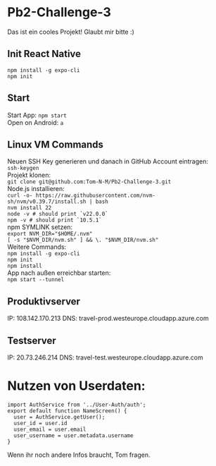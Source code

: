 # Pb2-Challenge-3
Das ist ein cooles Projekt!
Glaubt mir bitte :)
## Init React Native
``npm install -g expo-cli`` <br>
``npm init``

## Start
Start App: 
``npm start`` <br>
Open on Android: 
``a``

## Linux VM Commands
Neuen SSH Key generieren und danach in GitHub Account eintragen: <br>
``ssh-keygen `` <br>
Projekt klonen: <br>
``git clone git@github.com:Tom-N-M/Pb2-Challenge-3.git`` <br>
Node.js installieren: <br>
``curl -o- https://raw.githubusercontent.com/nvm-sh/nvm/v0.39.7/install.sh | bash`` <br>
``nvm install 22`` <br>
``node -v # should print `v22.0.0` `` <br>
``npm -v # should print `10.5.1` `` <br>
npm SYMLINK setzen: <br>
``export NVM_DIR="$HOME/.nvm"`` <br>
``[ -s "$NVM_DIR/nvm.sh" ] && \. "$NVM_DIR/nvm.sh"  `` <br>
Weitere Commands: <br>
``npm install -g expo-cli`` <br>
``npm init`` <br>
``npm install`` <br>
App nach außen erreichbar starten: <br>
``npm start --tunnel`` <br>

## Produktivserver
IP: 108.142.170.213
DNS: travel-prod.westeurope.cloudapp.azure.com

## Testserver
IP: 20.73.246.214
DNS: travel-test.westeurope.cloudapp.azure.com

# Nutzen von Userdaten:
```
import AuthService from '../User-Auth/auth';
export default function NameScreen() {
  user = AuthService.getUser();
  user_id = user.id
  user_email = user.email
  user_username = user.metadata.username
}
```
Wenn ihr noch andere Infos braucht, Tom fragen.


